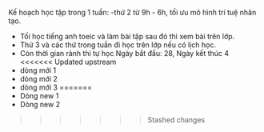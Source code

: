 Kế hoạch học tập trong 1 tuần: 
 -thứ 2 từ 9h - 6h, tối ưu mô hình trí tuệ nhân tạo. 
 - Tối học tiếng anh toeic và làm bài tập sau đó thì xem bài trên lớp. 
 - Thứ 3 và các thứ trong tuần đi học trên lớp nếu có lịch học. 
 - Còn thời gian rảnh thì tự học
 Ngày bắt đầu: 28, Ngày kết thúc 4
<<<<<<< Updated upstream
 - dòng mới 1
 - dòng mới 2
 - dòng mới 3
=======
 - Dòng new 1
 - Dòng new 2
>>>>>>> Stashed changes
